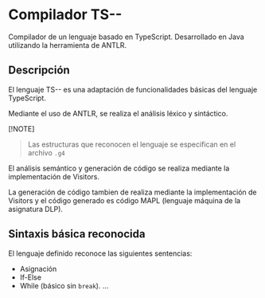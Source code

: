 # Compilador TS--
Compilador de un lenguaje basado en TypeScript.
Desarrollado en Java utilizando la herramienta de ANTLR.

## Descripción
El lenguaje TS-- es una adaptación de funcionalidades básicas del lenguaje TypeScript.

Mediante el uso de ANTLR, se realiza el análisis léxico y sintáctico.

[!NOTE]
> Las estructuras que reconocen el lenguaje se especifican en el archivo `.g4`

El análisis semántico y generación de código se realiza mediante la implementación de Visitors.

La generación de código tambien de realiza mediante la implementación de Visitors y el código generado es código MAPL (lenguaje máquina de la asignatura DLP).

## Sintaxis básica reconocida
El lenguaje definido reconoce las siguientes sentencias:
* Asignación
* If-Else
* While (básico sin `break`).
...
